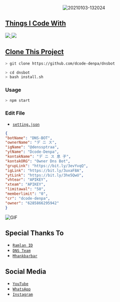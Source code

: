 <p align="center">
<img src=https://i.ibb.co/G7ps6Tg/20210502-134653.jpg" alt="20210103-132024" border="0">
</p>
<p align="center">
<a href="https://github.com/denisputraa">
</p>

## Things I Code With
<p>
    <img
        src="https://img.shields.io/badge/node.js%20-%2343853D.svg?&style=for-the-badge&logo=node.js&logoColor=white" />
    <img
        src="https://img.shields.io/badge/javascript%20-%23323330.svg?&style=for-the-badge&logo=javascript&logoColor=%23F7DF1E" />

## Clone This Project

```bash
> git clone https://github.com/dcode-denpa/dnsbot
```

```bash
> cd dnsbot
> bash install.sh
```

### Usage
```bash
> npm start
```

### Edit File
- [`setting.json`](https://github.com/denisputraa/dnsbot/blob/master/dns/setting.json#95)
```json
{
"botName": "DNS-BOT",
"ownerName": "デ ニ ス",
"igName": "@denssptraa",
"ytName": "Dcode-Denpa",
"kontakName": "デ ニ ス 息 子",
"kontakORG": "Owner Dns Bot",
"grupLink": "https://bit.ly/3evYvqQ",
"igLink": "https://bit.ly/3uxaF8A",
"ytLink": "https://bit.ly/3he5QwU",
"vhtear": "APIKEY",
"xteam": "APIKEY",
"limitawal": "50",
"memberlimit": "0",
"cr": "dcode-denpa",
"owner": "6285866295942"
}
```

<img align="center" fit="fill" alt="GIF" src="https://giphy.com/gifs/kawaii-aegyo-4QxQgWZHbeYwM" />

## Special Thanks To
* [`Ramlan ID`](https://github.com/Ramlan404)
* [`DNS Team`](https://instagram.com/denssptraa)
* [`Mhankbarbar`](https://github.com/MhankBarBar)

## Social Media
* [`YouTube`](https://youtube.com/channel/UCdAlsvg9B6llWCWV8JMNhug)
* [`WhatsApp`](https://chat.whatsapp.com/CZ5eaZM1BeG7qoBN9jhbN4)
* [`Instagram`](https://instagram.com/denssptraa)




